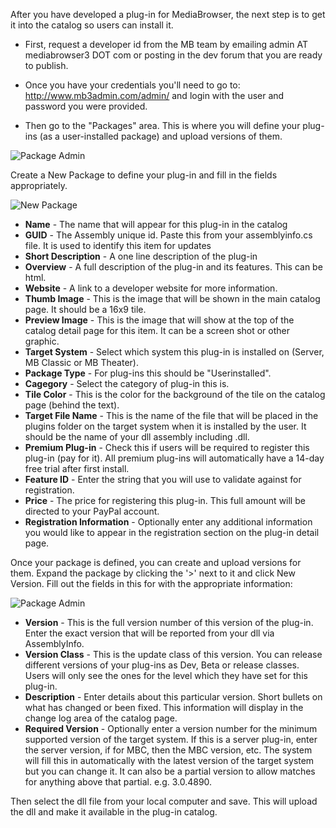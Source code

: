 After you have developed a plug-in for MediaBrowser, the next step is to get it into the catalog so users can install it.

- First, request a developer id from the MB team by emailing admin AT mediabrowser3 DOT com or posting in the dev forum that you are ready to publish.

- Once you have your credentials you'll need to go to: http://www.mb3admin.com/admin/ and login with the user and password you were provided.

- Then go to the "Packages" area.  This is where you will define your plug-ins (as a user-installed package) and upload versions of them.

![Package Admin](http://www.mb3admin.com/images/packageadmin2.jpg)

Create a New Package to define your plug-in and fill in the fields appropriately.

![New Package](http://www.mb3admin.com/images/editpackage2.jpg)

- **Name** - The name that will appear for this plug-in in the catalog
- **GUID** - The Assembly unique id.  Paste this from your assemblyinfo.cs file.  It is used to identify this item for updates
- **Short Description** - A one line description of the plug-in
- **Overview** - A full description of the plug-in and its features.  This can be html.
- **Website** - A link to a developer website for more information.
- **Thumb Image** - This is the image that will be shown in the main catalog page.  It should be a 16x9 tile.
- **Preview Image** - This is the image that will show at the top of the catalog detail page for this item.  It can be a screen shot or other graphic.
- **Target System** - Select which system this plug-in is installed on (Server, MB Classic or MB Theater).
- **Package Type** - For plug-ins this should be "Userinstalled".
- **Cagegory** - Select the category of plug-in this is.
- **Tile Color** - This is the color for the background of the tile on the catalog page (behind the text).
- **Target File Name** - This is the name of the file that will be placed in the plugins folder on the target system when it is installed by the user.  It should be the name of your dll assembly including .dll.
- **Premium Plug-in** - Check this if users will be required to register this plug-in (pay for it).  All premium plug-ins will automatically have a 14-day free trial after first install.
- **Feature ID** - Enter the string that you will use to validate against for registration.
- **Price** - The price for registering this plug-in.  This full amount will be directed to your PayPal account.
- **Registration Information** - Optionally enter any additional information you would like to appear in the registration section on the plug-in detail page.

Once your package is defined, you can create and upload versions for them.  Expand the package by clicking the '>' next to it and click New Version.  Fill out the fields in this for with the appropriate information:

![Package Admin](http://www.mb3admin.com/images/editversion.jpg)

- **Version** - This is the full version number of this version of the plug-in.  Enter the exact version that will be reported from your dll via AssemblyInfo.
- **Version Class** - This is the update class of this version.  You can release different versions of your plug-ins as Dev, Beta or release classes.  Users will only see the ones for the level which they have set for this plug-in.
- **Description** - Enter details about this particular version.  Short bullets on what has changed or been fixed.  This information will display in the change log area of the catalog page.
- **Required Version** - Optionally enter a version number for the minimum supported version of the target system.  If this is a server plug-in, enter the server version, if for MBC, then the MBC version, etc.  The system will fill this in automatically with the latest version of the target system but you can change it.  It can also be a partial version to allow matches for anything above that partial.  e.g. 3.0.4890.

Then select the dll file from your local computer and save.  This will upload the dll and make it available in the plug-in catalog.